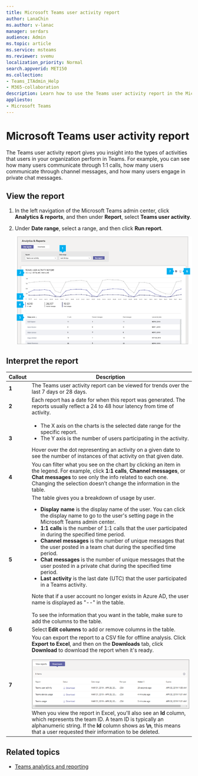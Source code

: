 ```yaml
---
title: Microsoft Teams user activity report
author: LanaChin
ms.author: v-lanac
manager: serdars
audience: Admin
ms.topic: article
ms.service: msteams
ms.reviewer: svemu
localization_priority: Normal
search.appverid: MET150
ms.collection: 
- Teams_ITAdmin_Help
- M365-collaboration
description: Learn how to use the Teams user activity report in the Microsoft Teams admin center to see how users in your organization are using Teams.
appliesto: 
- Microsoft Teams
---
```


# Microsoft Teams user activity report

The Teams user activity report gives you insight into the types of activities that users in your organization perform in Teams. For example, you can see how many users communicate through 1:1 calls, how many users communicate through channel messages, and how many users engage in private chat messages.

## View the report

1. In the left navigation of the Microsoft Teams admin center, click **Analytics & reports**, and then under **Report**, select **Teams user activity**.
2. Under **Date range**, select a range, and then click **Run report**.

    ![Screen shot of the Teams user activity report in the Teams admin center with callouts](../media/teams-reports-user-activity-with-callouts.png "Screen shot of the Teams user activity report in the Teams admin center with callouts")

## Interpret the report

|Callout |Description  |
|--------|-------------|
|**1**   |The Teams user activity report can be viewed for trends over the last 7 days or 28 days. |
|**2**   |Each report has a date for when this report was generated. The reports usually reflect a 24 to 48 hour latency from time of activity. |
|**3**   |<ul><li>The X axis on the charts is the selected date range for the specific report. </li><li>The Y axis is the number of users participating in the activity.</li></ul>Hover over the dot representing an activity on a given date to see the number of instances of that activity on that given date. |
|**4**   |You can filter what you see on the chart by clicking an item in the legend. For example, click **1:1 calls**, **Channel messages**, or **Chat messages** to see only the info related to each one. Changing the selection doesn’t change the information in the table. |
|**5**   |The table gives you a breakdown of usage by user.   <ul><li>**Display name** is the display name of the user. You can click the display name to go to the user's setting page in the Microsoft Teams admin center.</li><li>**1:1 calls** is the number of 1:1 calls that the user participated in during the specified time period.</li><li>**Channel messages** is the number of unique messages that the user posted in a team chat during the specified time period.</li> <li>**Chat messages** is the number of unique messages that the user posted in a private chat during the specified time period.</li>  <li>**Last activity** is the last date (UTC) that the user participated in a Teams activity.</li> </ul>Note that if a user account no longer exists in Azure AD, the user name is displayed as "--" in the table. <br><br>To see the information that you want in the table, make sure to add the columns to the table.
|**6**   |Select **Edit columns** to add or remove columns in the table. |
|**7**   |You can export the report to a CSV file for offline analysis. Click **Export to Excel**, and then on the **Downloads** tab, click **Download** to download the report when it's ready.<br><br>![Screen shot of the Downloads tab showing exported reports to download](../media/teams-reports-export-to-csv.png) <br>When you view the report in Excel, you'll also see an **Id** column, which represents the team ID. A team ID is typically an alphanumeric string. If the **Id** column shows as **\n**, this means that a user requested their information to be deleted. ||

## Related topics

- [Teams analytics and reporting](teams-reporting-reference.md)
